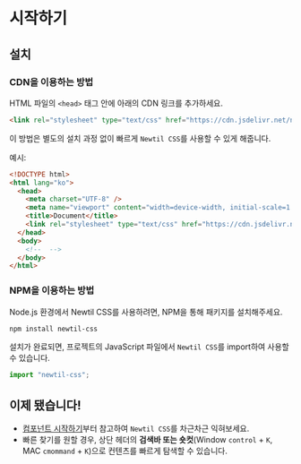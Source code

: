 # 시작하기

## 설치

### CDN을 이용하는 방법

HTML 파일의 `<head>` 태그 안에 아래의 CDN 링크를 추가하세요.

```html
<link rel="stylesheet" type="text/css" href="https://cdn.jsdelivr.net/npm/newtil-css@0.1.20/dist/style.css" />
```

이 방법은 별도의 설치 과정 없이 빠르게 `Newtil CSS`를 사용할 수 있게 해줍니다.

예시:

```html {7}
<!DOCTYPE html>
<html lang="ko">
  <head>
    <meta charset="UTF-8" />
    <meta name="viewport" content="width=device-width, initial-scale=1.0" />
    <title>Document</title>
    <link rel="stylesheet" type="text/css" href="https://cdn.jsdelivr.net/npm/newtil-css@0.1.20/dist/style.css" />
  </head>
  <body>
    <!--  -->
  </body>
</html>
```

### NPM을 이용하는 방법

Node.js 환경에서 Newtil CSS를 사용하려면, NPM을 통해 패키지를 설치해주세요.

```bash
npm install newtil-css
```

설치가 완료되면, 프로젝트의 JavaScript 파일에서 `Newtil CSS`를 import하여 사용할 수 있습니다.

```js
import "newtil-css";
```

## 이제 됐습니다!

- [컴포넌트 시작하기](/guide/getting-started-component)부터 참고하여 `Newtil CSS`를 차근차근 익혀보세요.
- 빠른 찾기를 원할 경우, 상단 헤더의 **검색바 또는 숏컷**(Window `control` + `K`, MAC `cmommand` + `K`)으로 컨텐츠를 빠르게 탐색할 수 있습니다.

